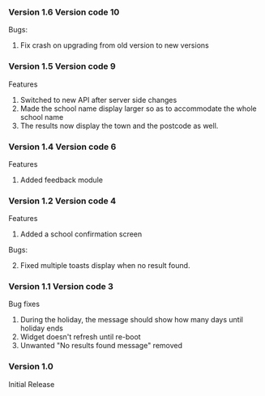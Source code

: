 ### Version 1.6 Version code 10
Bugs:

1. Fix crash on upgrading from old version to new versions

### Version 1.5 Version code 9
Features

1. Switched to new API after server side changes
2. Made the school name display larger so as to accommodate the whole school name
3. The results now display the town and the postcode as well.

### Version 1.4 Version code 6
Features

1. Added feedback module

### Version 1.2 Version code 4
Features

1. Added a school confirmation screen

Bugs:

2. Fixed multiple toasts display when no result found.

### Version 1.1 Version code 3

Bug fixes

1. During the holiday, the message should show how many days until holiday ends
2. Widget doesn't refresh until re-boot
3. Unwanted "No results found message" removed

### Version 1.0

Initial Release